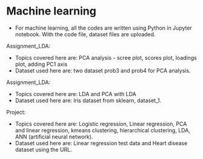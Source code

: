 # Machine learning

- For machine learning, all the codes are written using Python in Jupyter notebook. With the code file, dataset files are uploaded.

Assignment_LDA:

- Topics covered here are: PCA analysis - scree plot, scores plot, loadings plot, adding PC1 axis
- Dataset used here are: two dataset prob3 and prob4 for PCA analysis.

Assignment_LDA:

- Topics covered here are: LDA and PCA with LDA
- Dataset used here are: Iris dataset from sklearn, dataset_1.

Project:

- Topics covered here are: Logistic regression, Linear regression, PCA and linear regression, kmeans clustering, hierarchical clustering, LDA, ANN (artificial neural network).
- Dataset used here are: Linear regression test data and Heart disease dataset using the URL.


